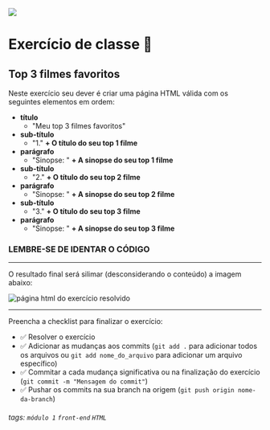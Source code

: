 ![](https://i.imgur.com/xG74tOh.png)

# Exercício de classe 🏫

## Top 3 filmes favoritos

Neste exercício seu dever é criar uma página HTML válida com os seguintes elementos em ordem:

- **título**
  - "Meu top 3 filmes favoritos"
- **sub-título**
  - "1." **+ O título do seu top 1 filme**
- **parágrafo**
  - "Sinopse: " **+ A sinopse do seu top 1 filme**
- **sub-título**
  - "2." **+ O título do seu top 2 filme**
- **parágrafo**
  - "Sinopse: " **+ A sinopse do seu top 2 filme**
- **sub-título**
  - "3." **+ O título do seu top 3 filme**
- **parágrafo**
  - "Sinopse: " **+ A sinopse do seu top 3 filme**

### LEMBRE-SE DE IDENTAR O CÓDIGO 

---

O resultado final será silimar (desconsiderando o conteúdo) a imagem abaixo:

![página html do exercício resolvido](https://i.imgur.com/ZP8pTHQ.png)

---

Preencha a checklist para finalizar o exercício:

- &#9989; Resolver o exercício
- &#9989; Adicionar as mudanças aos commits (`git add .` para adicionar todos os arquivos ou `git add nome_do_arquivo` para adicionar um arquivo específico)
- &#9989; Commitar a cada mudança significativa ou na finalização do exercício (`git commit -m "Mensagem do commit"`)
- &#9989; Pushar os commits na sua branch na origem (`git push origin nome-da-branch`)

###### tags: `módulo 1` `front-end` `HTML`
